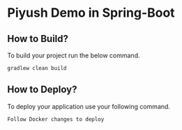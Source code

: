 # Piyush Demo in Spring-Boot

## How to Build?

To build your project run the below command.

```
gradlew clean build
```

## How to Deploy?

To deploy your application use your following command.

```
Follow Docker changes to deploy
```